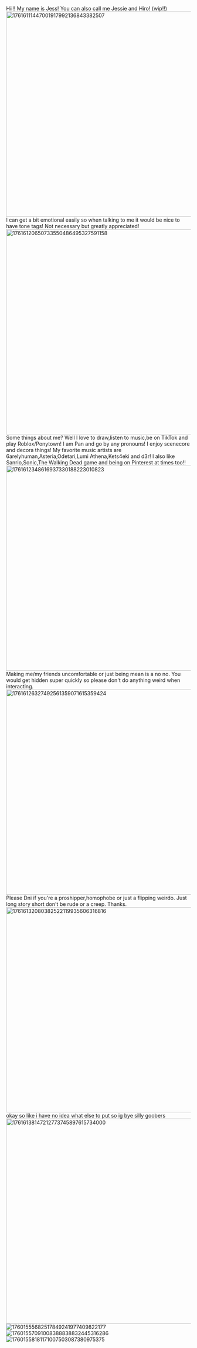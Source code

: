 Hii!! My name is Jess! You can also call me Jessie and Hiro! (wip!!)
<img width="638" height="560" alt="17616111447001917992136843382507" src="https://github.com/user-attachments/assets/00cddd0a-e094-4496-830a-ee441464547e" />
I can get a bit emotional easily so when talking to me it would be nice to have tone tags! Not necessary but greatly appreciated!
<img width="641" height="560" alt="17616120650733550486495327591158" src="https://github.com/user-attachments/assets/295f5ed3-b132-4585-8e65-400fa0d73eaf" />
Some things about me? Well I love to draw,listen to music,be on TikTok and play Roblox/Ponytown! I am Pan and go by any pronouns! I enjoy scenecore and decora things! My favorite music artists are 6arelyhuman,Asteria,Odetari,Lumi Athena,Kets4eki and d3r! I also like Sanrio,Sonic,The Walking Dead game and being on Pinterest at times too!!
<img width="638" height="560" alt="1761612348616937330188223010823" src="https://github.com/user-attachments/assets/b4e0f02d-20f4-4667-a150-1237d37bd056" />
Making me/my friends uncomfortable or just being mean is a no no. You would get hidden super quickly so please don't do anything weird when interacting.
<img width="806" height="560" alt="17616126327492561359071615359424" src="https://github.com/user-attachments/assets/b15de936-3621-49e7-bba9-6bf07a2135c4" />
Please Dni if you're a proshipper,homophobe or just a flipping weirdo. Just long story short don't be rude or a creep. Thanks.
<img width="705" height="560" alt="17616132080382522119935606316816" src="https://github.com/user-attachments/assets/e8f03f97-0b0a-496c-9862-820684c80670" />
okay so like i have no idea what else to put so ig bye silly goobers
<img width="707" height="560" alt="17616138147212773745897615734000" src="https://github.com/user-attachments/assets/8fdc3214-b7a3-4b36-93b6-7c34e4839995" />
![17601555682517849241977409822177](https://github.com/user-attachments/assets/10e13acf-693e-491e-a479-a5a056ea2497)  
![17601557091008388838832445316286](https://github.com/user-attachments/assets/9c018910-d859-4430-89e2-9c40d7d57e0f) 
![17601558181171007503087380975375](https://github.com/user-attachments/assets/41342dd4-c7f1-46ff-b3ae-324c2314e29f)
